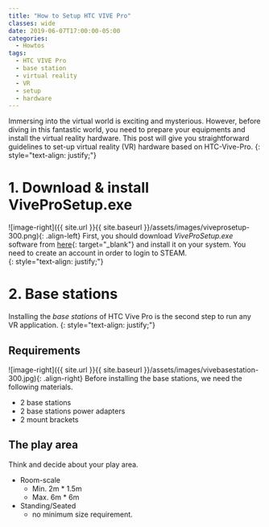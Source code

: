 ```yaml
---
title: "How to Setup HTC VIVE Pro"
classes: wide
date: 2019-06-07T17:00:00-05:00
categories:
  - Howtos
tags:
  - HTC VIVE Pro
  - base station
  - virtual reality
  - VR
  - setup
  - hardware
---
```

Immersing into the virtual world is exciting and mysterious. However, before diving in this fantastic world, you need to prepare your equipments and install the virtual reality hardware. This post will give you straightforward guidelines to set-up virtual reality (VR) hardware based on HTC-Vive-Pro. 
{: style="text-align: justify;"}
# 1. Download & install ViveProSetup.exe
![image-right]({{ site.url }}{{ site.baseurl }}/assets/images/viveprosetup-300.png){: .align-left}
First, you should download _ViveProSetup.exe_ software from [here](https://www.vive.com/setup/vive-pro/){: target="_blank"} and install it on your system. You need to create an account in order to login to STEAM.   
{: style="text-align: justify;"}
<br />
# 2. Base stations
Installing the _base stations_ of HTC Vive Pro is the second step to run any VR application. 
{: style="text-align: justify;"}

## Requirements
![image-right]({{ site.url }}{{ site.baseurl }}/assets/images/vivebasestation-300.jpg){: .align-right}
Before installing the base stations, we need the following materials.  
* 2 base stations
* 2 base stations power adapters
* 2 mount brackets

## The play area
Think and decide about your play area.
  * Room-scale
    * Min. 2m * 1.5m
    * Max. 6m * 6m
  * Standing/Seated
    *  no minimum size requirement.
